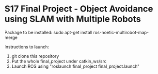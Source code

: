 # S17 Final Project - Object Avoidance using SLAM with Multiple Robots
Package to be installed:
sudo apt-get install ros-noetic-multirobot-map-merge

Instructions to launch:
1. git clone this repository
2. Put the whole final_project under catkin_ws/src
3. Launch ROS using "roslaunch final_project final_project.launch"
